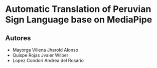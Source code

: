 # Automatic Translation of Peruvian Sign Language base on MediaPipe

## Autores
- Mayorga Villena Jharold Alonso
- Quispe Rojas Jvaier Wilber
- Lopez Condori Andrea del Rosario
